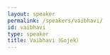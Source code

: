 ```yaml
---
layout: speaker
permalink: /speakers/vaibhavi/
id: vaibhavi
type: speaker
title: Vaibhavi（Gojek）
---
```

